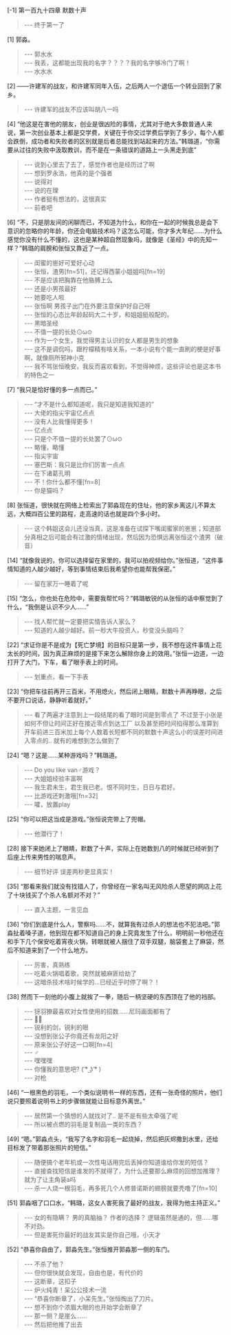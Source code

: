 
[-1] 第一百九十四章 默数十声
>--- 终于第一了<br>

[1] 郭淼。
>--- 郭水水<br>
>--- 我丢，这都能出现我的名字？？？？我的名字够冷门了啊！<br>
>--- 水水水<br>

[2] ——许建军的战友，和许建军同年入伍，之后两人一个退伍一个转业回到了家乡。
>--- 许建军的战友不应该叫胡八一吗<br>

[4] “他这是在害他的朋友，创业是很凶险的事情，尤其对于绝大多数普通人来说，第一次创业基本上都是交学费，关键在于你交过学费后学到了多少，每个人都会跌倒，成功者和失败者的区别就是后者总能找到站起来的方法。”韩璐道，“你需要从过往的失败中汲取教训，而不是在一条错误的道路上一头黑走到底”
>--- 说到心里去了去了，感觉作者也是经历过了啊<br>
>--- 想到罗永浩，他真的是个强者<br>
>--- 说得对<br>
>--- 说的在理<br>
>--- 作者挺有想法的，这很真实<br>
>--- 前者吧<br>

[6] “不，只是朋友间的闲聊而已，不知道为什么，和你在一起的时候我总是会下意识的忽略你的年龄，你还会电脑技术吗？这怎么可能，你才多大年纪……为什么感觉你没有什么不懂的，这也是某种超自然现象吗，就像是《圣经》中的先知一样？”韩璐的肩膀和张恒又靠近了一点。
>--- 闺蜜的崽好可爱好心动<br>
>--- 张恒，渣男[fn=51]，还记得西蒙小姐姐吗[fn=19]<br>
>--- 不是应该把胸靠在他胳膊上么<br>
>--- 还是小男孩最好<br>
>--- 她要吃人啦<br>
>--- 张恒啊  男孩子出门在外要注意保护好自己呀<br>
>--- 张恒的心态比年龄起码大二十岁，和姐姐挺般配的。<br>
>--- 黑暗圣经<br>
>--- 不值一提的长处⊙ω⊙<br>
>--- 作为一个女生，我觉得男主认识的女人都是男生的想象<br>
>--- 这不是调侃吗，跟柠檬精有啥关系，一本小说有个能一直刷的梗是好事啊，就像厕所邪神小克<br>
>--- 我不骂张恒晚安，我反而喜欢看到，不觉得神烦，这些评论也是这本书的特色之一<br>

[7] “我只是恰好懂的多一点而已。”
>--- “才不是什么都知道呢，我只是知道我知道的”<br>
>--- 大佬的指尖宇宙亿点点<br>
>--- 没有人比我懂得更多！<br>
>--- 亿点点<br>
>--- 只是个不值一提的长处罢了⊙ω⊙<br>
>--- 略懂，略懂<br>
>--- 指尖宇宙<br>
>--- 塞巴斯：我只是比你们厉害一点点<br>
>--- 在下诸葛孔明<br>
>--- 不！你什么都不懂[fn=8]<br>
>--- 你是猫吗？<br>

[8] 张恒道，很快就在网络上检索出了郭淼现在的住址，他的家乡离这儿不算太远，大概四百公里的路程，走高速的话也就是四个多小时。
>--- 这个韩姐这会儿还没当真，这是准备在试探下嘴闺蜜家的崽崽；知道部分真相之后可能会有过激的情绪出现，然后因为恐惧远离张恒这个渣男（破音）<br>

[14] “就像我说的，你可以选择留在家里的，我可以拍视频给你。”张恒道，“这件事情知道的人越少越好，等到事情结束后我希望你也能帮我保密。”
>--- 留在家万一睡着了呢<br>

[15] “怎么，你也处在危险中，需要我帮忙吗？”韩璐敏锐的从张恒的话中察觉到了什么，“我倒是认识不少人……”
>--- 找人帮忙就一定要把实情告诉人家么？<br>
>--- 知道的人越少越好。前一秒大牛投资人，秒变没头脑吗？<br>

[22] “求证你是不是成为【死亡梦境】的目标只是第一步，我不想在这件事情上花太长的时间，因为真正麻烦的是接下来怎么解除你身上的效用。”张恒一边道，一边打开了大门，下车，看了眼手表上的时间。
>--- 划重点，看一下手表<br>

[23] “你把车往前再开三百米，不用熄火，然后闭上眼睛，默数十声再睁眼，之后不要开口说话，静静听着就好。”
>--- 看了两遍才注意到上一段结尾的看了眼时间是到零点了 
不过至于小张是如何不但让时间正好在接近零点到达工厂 以及甚至把时间掐得那么准算到开车前进三百米加上每个人数着长短都不同的默数十声这么小的误差时间进入零点的.. 就有的难想到怎么做到了<br>

[24] “嗯？这是……某种游戏吗？”韩璐道。
>--- Do you like van♂游戏？<br>
>--- 大姐姐经验丰富啊<br>
>--- 我生君未生，君生我已老。恨不同时生，日日与君好。<br>
>--- 比游戏还刺激哦[fn=32]<br>
>--- 嚯，放置play<br>

[25] “你可以把这当成是游戏。”张恒说完带上了兜帽。
>--- 他潜行了！<br>

[28] 接下来她闭上了眼睛，默数了十声，实际上在她数到八的时候就已经听到了后座上传来男性的喘息声。
>--- 细节好评 误差两秒更显真实！<br>

[35] “那看来我们就没有找错人了，你曾经在一家名叫无风险杀人愿望的网店上花了十块钱买了个杀人名额对不对？”
>--- 直入主题，一言见血<br>

[36] “你们到底是什么人，警察吗……不，就算我有过杀人的想法也不犯法吧。”郭淼扯着嗓子道，他到现在都不知道自己的身上究竟发生了什么，明明前一秒他还在和手下几个保安吃着宵夜火锅，转眼就被人捆住了双手双腿，脑袋套上了麻袋，然后不知道来到了一个什么地方。
>--- 厉害，真熟练<br>
>--- 吃着火锅唱着歌，突然就被麻匪给劫了<br>
>--- 这暗杀技术啥时候学的…已经近乎时停了啊？！<br>

[38] 然而下一刻他的小腹上就挨了一拳，随后一柄坚硬的东西顶在了他的裆部。
>--- 犽羽獠最喜欢对女性使用的招数……尼玛画面都有了<br>
>--- 🤺🤺<br>
>--- 锐利的剑，锐利的眼<br>
>--- 没想到张公子你竟还有龙阳之好<br>
>--- 原来张公子好这一口啊[fn=4]<br>
>--- ♂<br>
>--- 嘿嘿嘿<br>
>--- 你懂我的意思吧? ( ͡° ͜ʖ ͡° )<br>
>--- 对枪<br>

[46] “一根黑色的羽毛，一个类似说明书一样的东西，还有一张奇怪的照片，他们说只要照着说明书上的步骤做就能让目标意外离世。”
>--- 居然第一个猜想的人就找对了.. 是不是有些太牵强了呢<br>
>--- 所以被点燃的羽毛是复制品一类的东西？<br>

[49] “嗯。”郭淼点头，“我写了名字和羽毛一起烧掉，然后把灰烬撒到水里，还给目标发了带着那张照片的短信。”
>--- 随便搞个老年机或一次性电话用完后丢掉你知道谁给你发的短信？<br>
>--- 直接查找短信是谁发的不就得了，为什么还要那么麻烦的回想加推理？就为了让主角装a吗<br>
>--- 杀一人烧一根羽毛，再多死几个人修普诺斯的翅膀就要秃噜了[fn=10]<br>

[51] 郭淼咽了口口水，“韩璐，这女人害死我了最好的战友，我得为他主持正义。”
>--- 女的有隐瞒？
男的真脑抽？
作者的选择？
逻辑虽然是通的，但……哪不对劲。<br>
>--- 但是害死你最好的战友其实是你自己哦，小天才<br>

[52] “恭喜你自由了，郭淼先生。”张恒推开郭淼那一侧的车门。
>--- 不杀了他？<br>
>--- 但你很快就会发现，自由也是，有代价的<br>
>--- 这断章，这扣子<br>
>--- 炉火纯青！呆公公技术一流<br>
>--- “恭喜你断章了，小呆先生。”张恒掏出了刀片。<br>
>--- 想不到你个浓眉大眼的也开始学会断章了<br>
>--- 那一侧？是崖么……<br>
>--- 然后把他推了出去<br>
